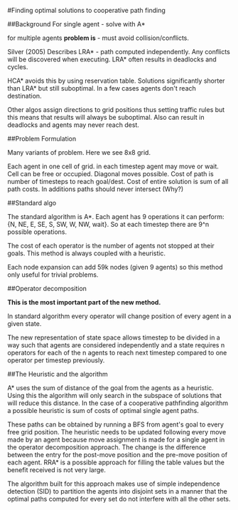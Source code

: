 #Finding optimal solutions to cooperative path finding

##Background
For single agent - solve with A*

for multiple agents **problem is** - must avoid collision/conflicts.

Silver (2005) Describes LRA* - path computed independently. Any conflicts will be discovered when executing. LRA* often results in  deadlocks and cycles. 

HCA* avoids this by using reservation table. Solutions significantly shorter than LRA* but still suboptimal. In a few cases agents don't reach destination.

Other algos assign directions to grid positions thus setting traffic rules but this means that results will always be suboptimal. Also can result in deadlocks and agents may never reach dest.

##Problem Formulation

Many variants of problem. Here we see 8x8 grid.

Each agent in one cell of grid. in each timestep agent may move or wait. Cell can be free or occupied. Diagonal moves possible. Cost of path is number of timesteps to reach goal/dest. Cost of entire solution is sum of all path costs. In additions paths should never intersect (Why?)

##Standard algo

The standard algorithm is A*. Each agent has 9 operations it can perform: {N, NE, E, SE, S, SW, W, NW, wait}. So at each timestep there are 9^n possible operations.

The cost of each operator is the number of agents not stopped at their goals. This method is always coupled with a heuristic.

Each node expansion can add 59k nodes (given  9 agents) so this method only useful for trivial problems.

##Operator decomposition

**This is the most important part of the new method.**

In standard algorithm every operator will change position of every agent in a given state. 

The new representation of state space allows timestep to be divided in a way such that agents are considered independently and a state requires n operators for each of the n agents to reach next timestep compared to one operator per timestep previously.

##The Heuristic and the algorithm

A* uses the sum of distance of the goal from the agents as a heuristic. Using this the algorithm will only search in the subspace of solutions that will reduce this distance. In the case of a cooperative pathfinding algorithm a possible heuristic is sum of costs of optimal single agent paths.

These paths can be obtained by running a BFS from agent's goal to every free grid position. The heuristic needs to be updated following every move made by an agent because move assignment is made for a single agent in the operator decomposition approach. The change is the difference between the entry for the post-move position and the pre-move position of each agent. RRA* is a possible approach for filling the table values but the benefit received is not very large.

The algorithm built for this approach makes use of simple independence detection (SID) to partition the agents into disjoint sets in a manner that the optimal paths computed for every set do not interfere with all the other sets.

